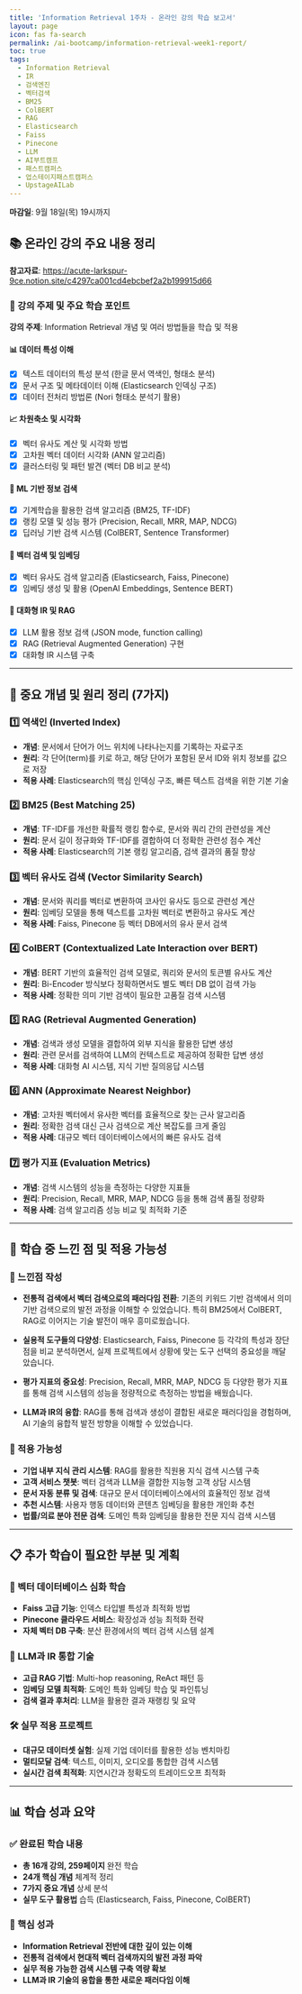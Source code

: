 ```yaml
---
title: 'Information Retrieval 1주차 - 온라인 강의 학습 보고서'
layout: page
icon: fas fa-search
permalink: /ai-bootcamp/information-retrieval-week1-report/
toc: true
tags:
  - Information Retrieval
  - IR
  - 검색엔진
  - 벡터검색
  - BM25
  - ColBERT
  - RAG
  - Elasticsearch
  - Faiss
  - Pinecone
  - LLM
  - AI부트캠프
  - 패스트캠퍼스
  - 업스테이지패스트캠퍼스
  - UpstageAILab
---
```


**마감일**: 9월 18일(목) 19시까지

## 📚 온라인 강의 주요 내용 정리

**참고자료**: https://acute-larkspur-9ce.notion.site/c4297ca001cd4ebcbef2a2b199915d66

### 🎯 강의 주제 및 주요 학습 포인트

**강의 주제**: Information Retrieval 개념 및 여러 방법들을 학습 및 적용

#### 📊 데이터 특성 이해
- [x] 텍스트 데이터의 특성 분석 (한글 문서 역색인, 형태소 분석)
- [x] 문서 구조 및 메타데이터 이해 (Elasticsearch 인덱싱 구조)
- [x] 데이터 전처리 방법론 (Nori 형태소 분석기 활용)

#### 📈 차원축소 및 시각화
- [x] 벡터 유사도 계산 및 시각화 방법
- [x] 고차원 벡터 데이터 시각화 (ANN 알고리즘)
- [x] 클러스터링 및 패턴 발견 (벡터 DB 비교 분석)

#### 🤖 ML 기반 정보 검색
- [x] 기계학습을 활용한 검색 알고리즘 (BM25, TF-IDF)
- [x] 랭킹 모델 및 성능 평가 (Precision, Recall, MRR, MAP, NDCG)
- [x] 딥러닝 기반 검색 시스템 (ColBERT, Sentence Transformer)

#### 🔗 벡터 검색 및 임베딩
- [x] 벡터 유사도 검색 알고리즘 (Elasticsearch, Faiss, Pinecone)
- [x] 임베딩 생성 및 활용 (OpenAI Embeddings, Sentence BERT)

#### 💬 대화형 IR 및 RAG
- [x] LLM 활용 정보 검색 (JSON mode, function calling)
- [x] RAG (Retrieval Augmented Generation) 구현
- [x] 대화형 IR 시스템 구축

---

## 🔑 중요 개념 및 원리 정리 (7가지)

### 1️⃣ 역색인 (Inverted Index)
- **개념**: 문서에서 단어가 어느 위치에 나타나는지를 기록하는 자료구조
- **원리**: 각 단어(term)를 키로 하고, 해당 단어가 포함된 문서 ID와 위치 정보를 값으로 저장
- **적용 사례**: Elasticsearch의 핵심 인덱싱 구조, 빠른 텍스트 검색을 위한 기본 기술

### 2️⃣ BM25 (Best Matching 25)
- **개념**: TF-IDF를 개선한 확률적 랭킹 함수로, 문서와 쿼리 간의 관련성을 계산
- **원리**: 문서 길이 정규화와 TF-IDF를 결합하여 더 정확한 관련성 점수 계산
- **적용 사례**: Elasticsearch의 기본 랭킹 알고리즘, 검색 결과의 품질 향상

### 3️⃣ 벡터 유사도 검색 (Vector Similarity Search)
- **개념**: 문서와 쿼리를 벡터로 변환하여 코사인 유사도 등으로 관련성 계산
- **원리**: 임베딩 모델을 통해 텍스트를 고차원 벡터로 변환하고 유사도 계산
- **적용 사례**: Faiss, Pinecone 등 벡터 DB에서의 유사 문서 검색

### 4️⃣ ColBERT (Contextualized Late Interaction over BERT)
- **개념**: BERT 기반의 효율적인 검색 모델로, 쿼리와 문서의 토큰별 유사도 계산
- **원리**: Bi-Encoder 방식보다 정확하면서도 별도 벡터 DB 없이 검색 가능
- **적용 사례**: 정확한 의미 기반 검색이 필요한 고품질 검색 시스템

### 5️⃣ RAG (Retrieval Augmented Generation)
- **개념**: 검색과 생성 모델을 결합하여 외부 지식을 활용한 답변 생성
- **원리**: 관련 문서를 검색하여 LLM의 컨텍스트로 제공하여 정확한 답변 생성
- **적용 사례**: 대화형 AI 시스템, 지식 기반 질의응답 시스템

### 6️⃣ ANN (Approximate Nearest Neighbor)
- **개념**: 고차원 벡터에서 유사한 벡터를 효율적으로 찾는 근사 알고리즘
- **원리**: 정확한 검색 대신 근사 검색으로 계산 복잡도를 크게 줄임
- **적용 사례**: 대규모 벡터 데이터베이스에서의 빠른 유사도 검색

### 7️⃣ 평가 지표 (Evaluation Metrics)
- **개념**: 검색 시스템의 성능을 측정하는 다양한 지표들
- **원리**: Precision, Recall, MRR, MAP, NDCG 등을 통해 검색 품질 정량화
- **적용 사례**: 검색 알고리즘 성능 비교 및 최적화 기준

---

## 💭 학습 중 느낀 점 및 적용 가능성

### 🎯 느낀점 작성
- **전통적 검색에서 벡터 검색으로의 패러다임 전환**: 기존의 키워드 기반 검색에서 의미 기반 검색으로의 발전 과정을 이해할 수 있었습니다. 특히 BM25에서 ColBERT, RAG로 이어지는 기술 발전이 매우 흥미로웠습니다.

- **실용적 도구들의 다양성**: Elasticsearch, Faiss, Pinecone 등 각각의 특성과 장단점을 비교 분석하면서, 실제 프로젝트에서 상황에 맞는 도구 선택의 중요성을 깨달았습니다.

- **평가 지표의 중요성**: Precision, Recall, MRR, MAP, NDCG 등 다양한 평가 지표를 통해 검색 시스템의 성능을 정량적으로 측정하는 방법을 배웠습니다.

- **LLM과 IR의 융합**: RAG를 통해 검색과 생성이 결합된 새로운 패러다임을 경험하며, AI 기술의 융합적 발전 방향을 이해할 수 있었습니다.

### 🚀 적용 가능성
- **기업 내부 지식 관리 시스템**: RAG를 활용한 직원용 지식 검색 시스템 구축
- **고객 서비스 챗봇**: 벡터 검색과 LLM을 결합한 지능형 고객 상담 시스템
- **문서 자동 분류 및 검색**: 대규모 문서 데이터베이스에서의 효율적인 정보 검색
- **추천 시스템**: 사용자 행동 데이터와 콘텐츠 임베딩을 활용한 개인화 추천
- **법률/의료 분야 전문 검색**: 도메인 특화 임베딩을 활용한 전문 지식 검색 시스템

---

## 📋 추가 학습이 필요한 부분 및 계획

### 🔬 벡터 데이터베이스 심화 학습
- **Faiss 고급 기능**: 인덱스 타입별 특성과 최적화 방법
- **Pinecone 클라우드 서비스**: 확장성과 성능 최적화 전략
- **자체 벡터 DB 구축**: 분산 환경에서의 벡터 검색 시스템 설계

### 🧠 LLM과 IR 통합 기술
- **고급 RAG 기법**: Multi-hop reasoning, ReAct 패턴 등
- **임베딩 모델 최적화**: 도메인 특화 임베딩 학습 및 파인튜닝
- **검색 결과 후처리**: LLM을 활용한 결과 재랭킹 및 요약

### 🛠️ 실무 적용 프로젝트
- **대규모 데이터셋 실험**: 실제 기업 데이터를 활용한 성능 벤치마킹
- **멀티모달 검색**: 텍스트, 이미지, 오디오를 통합한 검색 시스템
- **실시간 검색 최적화**: 지연시간과 정확도의 트레이드오프 최적화

---

## 📊 학습 성과 요약

### ✅ 완료된 학습 내용
- **총 16개 강의, 259페이지** 완전 학습
- **24개 핵심 개념** 체계적 정리
- **7가지 중요 개념** 상세 분석
- **실무 도구 활용법** 습득 (Elasticsearch, Faiss, Pinecone, ColBERT)

### 🎯 핵심 성과
- **Information Retrieval 전반에 대한 깊이 있는 이해**
- **전통적 검색에서 현대적 벡터 검색까지의 발전 과정 파악**
- **실무 적용 가능한 검색 시스템 구축 역량 확보**
- **LLM과 IR 기술의 융합을 통한 새로운 패러다임 이해**
